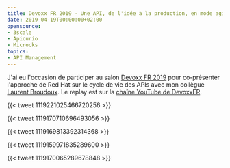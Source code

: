 ```yaml
---
title: Devoxx FR 2019 - Une API, de l'idée à la production, en mode agile avec Red Hat !
date: 2019-04-19T00:00:00+02:00
opensource:
- 3scale
- Apicurio
- Microcks
topics:
- API Management
---
```


J'ai eu l'occasion de participer au salon [Devoxx FR 2019](https://cfp.devoxx.fr/2019/talks/conf.html) pour co-présenter l'approche de Red Hat sur le cycle de vie des APIs avec mon collègue [Laurent Broudoux](https://www.linkedin.com/in/laurentbroudoux/).
Le replay est sur la [chaîne YouTube de DevoxxFR](https://www.youtube.com/watch?v=7gbaM73CMFY).

{{< tweet 1119221025466720256 >}}

{{< tweet 1119170710696493056 >}}

{{< tweet 1119169813392314368 >}}

{{< tweet 1119159971835289600 >}}

{{< tweet 1119170065289678848 >}}
